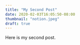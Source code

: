 ```yaml
---
title: "My Second Post"
date: 2020-02-03T16:05:50-08:00
thumbnail: "notion.jpeg"
draft: true
---
```


Here is my second post.

